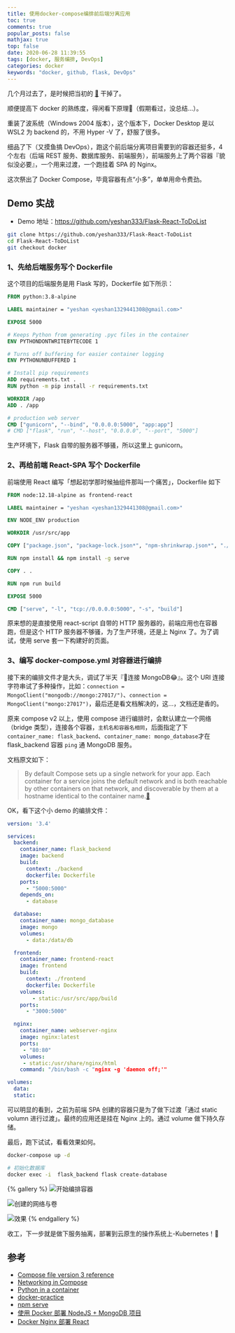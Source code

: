 ```yaml
---
title: 使用docker-compose编排前后端分离应用
toc: true
comments: true
popular_posts: false
mathjax: true
top: false
date: 2020-06-28 11:39:55
tags: [docker, 服务编排, DevOps]
categories: docker
keywords: "docker, github, flask, DevOps"
---
```


几个月过去了，是时候把当初的 [🚩](https://github.com/yeshan333/Flask-React-ToDoList#%E6%9B%B4%E6%96%B0%E8%AE%A1%E5%88%92) 干掉了。

顺便提高下 docker 的熟练度，得闲看下原理🚩（假期看过，没总结...）。

重装了波系统（Windows 2004 版本），这个版本下，Docker Desktop 是以 WSL2 为 backend 的，不用 Hyper -V 了，舒服了很多。

细品了下（又摸鱼搞 DevOps），跑这个前后端分离项目需要到的容器还挺多，4 个左右（后端 REST 服务、数据库服务、前端服务），前端服务上了两个容器『貌似没必要』，一个用来过渡，一个跑挂着 SPA 的 Nginx。

这次祭出了 Docker Compose，毕竟容器有点“小多”，单单用命令费劲。

<!-- more -->

## Demo 实战

- Demo 地址：https://github.com/yeshan333/Flask-React-ToDoList

```bash
git clone https://github.com/yeshan333/Flask-React-ToDoList
cd Flask-React-ToDoList
git checkout docker
```

### 1、先给后端服务写个 Dockerfile

这个项目的后端服务是用 Flask 写的，Dockerfile 如下所示：

```dockerfile
FROM python:3.8-alpine

LABEL maintainer = "yeshan <yeshan1329441308@gmail.com>"

EXPOSE 5000

# Keeps Python from generating .pyc files in the container
ENV PYTHONDONTWRITEBYTECODE 1

# Turns off buffering for easier container logging
ENV PYTHONUNBUFFERED 1

# Install pip requirements
ADD requirements.txt .
RUN python -m pip install -r requirements.txt

WORKDIR /app
ADD . /app

# production web server
CMD ["gunicorn", "--bind", "0.0.0.0:5000", "app:app"]
# CMD ["flask", "run", "--host", "0.0.0.0", "--port", "5000"]
```

生产环境下，Flask 自带的服务器不够骚，所以这里上 gunicorn。

### 2、再给前端 React-SPA 写个 Dockerfile

前端使用 React 编写「想起初学那时候抽组件那叫一个痛苦」，Dockerfile 如下

```dockerfile
FROM node:12.18-alpine as frontend-react

LABEL maintainer = "yeshan <yeshan1329441308@gmail.com>"

ENV NODE_ENV production

WORKDIR /usr/src/app

COPY ["package.json", "package-lock.json*", "npm-shrinkwrap.json*", "./"]

RUN npm install && npm install -g serve

COPY . .

RUN npm run build

EXPOSE 5000

CMD ["serve", "-l", "tcp://0.0.0.0:5000", "-s", "build"]
```

原来想的是直接使用 react-script 自带的 HTTP 服务器的，前端应用也在容器跑，但是这个 HTTP 服务器不够骚，为了生产环境，还是上 Nginx 了。为了调试，使用 serve 套一下构建好的页面。

### 3、编写 docker-compose.yml 对容器进行编排

接下来的编排文件才是大头，调试了半天『🤣连接 MongoDB😂』。这个 URI 连接字符串试了多种操作，比如：`connection = MongoClient("mongodb://mongo:27017/")`、`connection = MongoClient("mongo:27017")`，最后还是看文档解决的，这...，文档还是香的。

原来 compose v2 以上，使用 compose 进行编排时，会默认建立一个网络（bridge 类型），连接各个容器，`主机名和容器名相同`，后面指定了下`container_name: flask_backend`、`container_name: mongo_database`才在 flask_backend 容器 `ping` 通 MongoDB 服务。

文档原文如下：

> By default Compose sets up a single network for your app. Each container for a service joins the default network and is both reachable by other containers on that network, and discoverable by them at a hostname identical to the container name.[🔗](https://docs.docker.com/compose/networking/)

OK，看下这个小 demo 的编排文件：

```yml
version: '3.4'

services:
  backend:
    container_name: flask_backend
    image: backend
    build:
      context: ./backend
      dockerfile: Dockerfile
    ports:
      - "5000:5000"
    depends_on:
      - database

  database:
    container_name: mongo_database
    image: mongo
    volumes:
      - data:/data/db

  frontend:
    container_name: frontend-react
    image: frontend
    build:
      context: ./frontend
      dockerfile: Dockerfile
    volumes:
        - static:/usr/src/app/build
    ports:
      - "3000:5000"

  nginx:
    container_name: webserver-nginx
    image: nginx:latest
    ports:
     - "80:80"
    volumes:
     - static:/usr/share/nginx/html
    command: "/bin/bash -c "nginx -g 'daemon off;'"

volumes:
  data:
  static:
```

可以明显的看到，之前为前端 SPA 创建的容器只是为了做下过渡「通过 static volumn 进行过渡」。最终的应用还是挂在 Nginx 上的。通过 volume 做下持久存储。

最后，跑下试试，看看效果如何。

```bash
docker-compose up -d
```

```bash
# 初始化数据库
docker exec -i  flask_backend flask create-database
```

{% gallery %}
![开始编排容器](https://s1.ax1x.com/2020/06/28/NRJe8x.png)

![创建的网络与卷](https://s1.ax1x.com/2020/06/28/NRJxdH.png)

![效果](https://s1.ax1x.com/2020/06/28/NRJaM8.png)
{% endgallery %}

收工，下一步就是做下服务抽离，部署到云原生的操作系统上-Kubernetes！🚩

## 参考

- [Compose file version 3 reference](https://docs.docker.com/compose/compose-file/#compose-documentation)
- [Networking in Compose](https://docs.docker.com/compose/networking/)
- [Python in a container](https://code.visualstudio.com/docs/containers/quickstart-python)
- [docker-practice](https://yeasy.gitbook.io/docker_practice/)
- [npm serve](https://www.npmjs.com/package/serve)
- [使用 Docker 部署 NodeJS + MongoDB 项目](https://zhuanlan.zhihu.com/p/69536325)
- [Docker Nginx 部署 React](https://segmentfault.com/a/1190000010415158)

